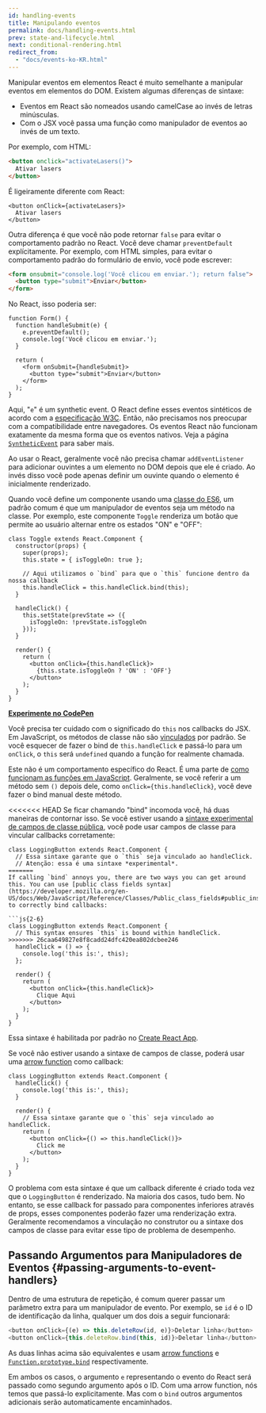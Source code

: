 ```yaml
---
id: handling-events
title: Manipulando eventos
permalink: docs/handling-events.html
prev: state-and-lifecycle.html
next: conditional-rendering.html
redirect_from:
  - "docs/events-ko-KR.html"
---
```


Manipular eventos em elementos React é muito semelhante a manipular eventos em elementos do DOM. Existem algumas diferenças de sintaxe:

* Eventos em React são nomeados usando camelCase ao invés de letras minúsculas.
* Com o JSX você passa uma função como manipulador de eventos ao invés de um texto.

Por exemplo, com HTML:

```html
<button onclick="activateLasers()">
  Ativar lasers
</button>
```

É ligeiramente diferente com React:

```js{1}
<button onClick={activateLasers}>
  Ativar lasers
</button>
```

Outra diferença é que você não pode retornar `false` para evitar o comportamento padrão no React. Você deve chamar `preventDefault` explícitamente. Por exemplo, com HTML simples, para evitar o comportamento padrão do formulário de envio, você pode escrever:

```html
<form onsubmit="console.log('Você clicou em enviar.'); return false">
  <button type="submit">Enviar</button>
</form>
```

No React, isso poderia ser:

```js{3}
function Form() {
  function handleSubmit(e) {
    e.preventDefault();
    console.log('Você clicou em enviar.');
  }

  return (
    <form onSubmit={handleSubmit}>
      <button type="submit">Enviar</button>
    </form>
  );
}
```

Aqui, "`e`" é um synthetic event. O React define esses eventos sintéticos de acordo com a [especificação W3C](https://www.w3.org/TR/DOM-Level-3-Events/). Então, não precisamos nos preocupar com a compatibilidade entre navegadores. Os eventos React não funcionam exatamente da mesma forma que os eventos nativos. Veja a página [`SyntheticEvent`](/docs/events.html) para saber mais.

Ao usar o React, geralmente você não precisa chamar `addEventListener` para adicionar ouvintes a um elemento no DOM depois que ele é criado. Ao invés disso você pode apenas definir um ouvinte quando o elemento é inicialmente renderizado.

Quando você define um componente usando uma [classe do ES6](https://developer.mozilla.org/pt-BR/docs/Web/JavaScript/Reference/Classes), um padrão comum é que um manipulador de eventos seja um método na classe. Por exemplo, este componente `Toggle` renderiza um botão que permite ao usuário alternar entre os estados "ON" e "OFF":

```js{6,7,10-14,18}
class Toggle extends React.Component {
  constructor(props) {
    super(props);
    this.state = { isToggleOn: true };

    // Aqui utilizamos o `bind` para que o `this` funcione dentro da nossa callback
    this.handleClick = this.handleClick.bind(this);
  }

  handleClick() {
    this.setState(prevState => ({
      isToggleOn: !prevState.isToggleOn
    }));
  }

  render() {
    return (
      <button onClick={this.handleClick}>
        {this.state.isToggleOn ? 'ON' : 'OFF'}
      </button>
    );
  }
}
```

[**Experimente no CodePen**](https://codepen.io/gaearon/pen/xEmzGg?editors=0010)

Você precisa ter cuidado com o significado do `this` nos callbacks do JSX. Em JavaScript, os métodos de classe não são [vinculados](https://developer.mozilla.org/pt-BR/docs/Web/JavaScript/Reference/Global_objects/Function/bind) por padrão. Se você esquecer de fazer o bind de `this.handleClick` e passá-lo para um `onClick`, o `this` será `undefined` quando a função for realmente chamada.

Este não é um comportamento específico do React. É uma parte de [como funcionam as funções em JavaScript](https://www.smashingmagazine.com/2014/01/understanding-javascript-function-prototype-bind/). Geralmente, se você referir a um método sem `()` depois dele, como `onClick={this.handleClick}`, você deve fazer o bind manual deste método.

<<<<<<< HEAD
Se ficar chamando "bind" incomoda você, há duas maneiras de contornar isso. Se você estiver usando a [sintaxe experimental de campos de classe pública](https://babeljs.io/docs/plugins/transform-class-properties/), você pode usar campos de classe para vincular callbacks corretamente:

```js{2-6}
class LoggingButton extends React.Component {
  // Essa sintaxe garante que o `this` seja vinculado ao handleClick.
  // Atenção: essa é uma sintaxe *experimental*.
=======
If calling `bind` annoys you, there are two ways you can get around this. You can use [public class fields syntax](https://developer.mozilla.org/en-US/docs/Web/JavaScript/Reference/Classes/Public_class_fields#public_instance_fields) to correctly bind callbacks:

```js{2-6}
class LoggingButton extends React.Component {
  // This syntax ensures `this` is bound within handleClick.
>>>>>>> 26caa649827e8f8cadd24dfc420ea802dcbee246
  handleClick = () => {
    console.log('this is:', this);
  };

  render() {
    return (
      <button onClick={this.handleClick}>
        Clique Aqui
      </button>
    );
  }
}
```

Essa sintaxe é habilitada por padrão no [Create React App](https://github.com/facebookincubator/create-react-app).

Se você não estiver usando a sintaxe de campos de classe, poderá usar uma [arrow function](https://developer.mozilla.org/pt-BR/docs/Web/JavaScript/Reference/Functions/Arrow_functions) como callback:

```js{7-9}
class LoggingButton extends React.Component {
  handleClick() {
    console.log('this is:', this);
  }

  render() {
    // Essa sintaxe garante que o `this` seja vinculado ao handleClick.
    return (
      <button onClick={() => this.handleClick()}>
        Click me
      </button>
    );
  }
}
```

O problema com esta sintaxe é que um callback diferente é criado toda vez que o `LoggingButton` é renderizado. Na maioria dos casos, tudo bem. No entanto, se esse callback for passado para componentes inferiores através de props, esses componentes poderão fazer uma renderização extra. Geralmente recomendamos a vinculação no construtor ou a sintaxe dos campos de classe para evitar esse tipo de problema de desempenho.

## Passando Argumentos para Manipuladores de Eventos {#passing-arguments-to-event-handlers}

Dentro de uma estrutura de repetição, é comum querer passar um parâmetro extra para um manipulador de evento. Por exemplo, se `id` é o ID de identificação da linha, qualquer um dos dois a seguir funcionará:

```js
<button onClick={(e) => this.deleteRow(id, e)}>Deletar linha</button>
<button onClick={this.deleteRow.bind(this, id)}>Deletar linha</button>
```

As duas linhas acima são equivalentes e usam [arrow functions](https://developer.mozilla.org/pt-BR/docs/Web/JavaScript/Reference/Functions/Arrow_functions) e [`Function.prototype.bind`](https://developer.mozilla.org/pt-BR/docs/Web/JavaScript/Reference/Global_objects/Function/bind) respectivamente.

Em ambos os casos, o argumento `e` representando o evento do React será passado como segundo argumento após o ID. Com uma arrow function, nós temos que passá-lo explicitamente. Mas com o `bind` outros argumentos adicionais serão automaticamente encaminhados.
